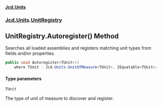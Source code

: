 #### [Jcd.Units](index.md 'index')

### [Jcd.Units](Jcd.Units.md 'Jcd.Units').[UnitRegistry](UnitRegistry.md 'Jcd.Units.UnitRegistry')

## UnitRegistry.Autoregister<TUnit>() Method

Searches all loaded assemblies and registers matching unit types from fields and/or properties.

```csharp
public void Autoregister<TUnit>()
    where TUnit : Jcd.Units.UnitOfMeasure<TUnit>, IEquatable<TUnit>;
```

#### Type parameters

<a name='Jcd.Units.UnitRegistry.Autoregister_TUnit_().TUnit'></a>

`TUnit`

The type of unit of measure to discover and register.